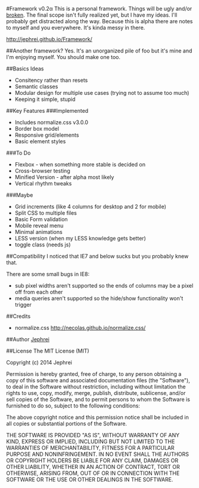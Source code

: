 #Framework v0.2&alpha;
This is a personal framework. Things will be ugly and/or [broken](http://motherfuckingwebsite.com). The final scope isn't fully realized yet, but I have my ideas. I'll probably get distracted along the way. Because this is alpha there are notes to myself and you everywhere. It's kinda messy in there.

http://jephrei.github.io/Framework/

##Another framework?
Yes. It's an unorganized pile of foo but it's mine and I'm enjoying myself. You should make one too.

##Basics Ideas
* Consitency rather than resets
* Semantic classes
* Modular design for multiple use cases (trying not to assume too much)
* Keeping it simple, stupid

##Key Features
###Implemented
* Includes normalize.css v3.0.0
* Border box model
* Responsive grid/elements
* Basic element styles

###To Do
* Flexbox - when something more stable is decided on
* Cross-browser testing
* Minified Version - after alpha most likely
* Vertical rhythm tweaks

###Maybe
* Grid increments (like 4 columns for desktop and 2 for mobile)
* Split CSS to multiple files
* Basic Form validation
* Mobile reveal menu
* Minimal animations
* LESS version (when my LESS knowledge gets better)
* toggle class (needs js)

##Compatibility
I noticed that IE7 and below sucks but you probably knew that.

There are some small bugs in IE8:
* sub pixel widths aren't supported so the ends of columns may be a pixel off from each other
* media queries aren't supported so the hide/show functionality won't trigger

##Credits
* normalize.css http://necolas.github.io/normalize.css/

##Author
[Jephrei](http://github.com/jephrei)

##License
The MIT License (MIT)

Copyright (c) 2014 Jephrei

Permission is hereby granted, free of charge, to any person obtaining a copy
of this software and associated documentation files (the "Software"), to deal
in the Software without restriction, including without limitation the rights
to use, copy, modify, merge, publish, distribute, sublicense, and/or sell
copies of the Software, and to permit persons to whom the Software is
furnished to do so, subject to the following conditions:

The above copyright notice and this permission notice shall be included in
all copies or substantial portions of the Software.

THE SOFTWARE IS PROVIDED "AS IS", WITHOUT WARRANTY OF ANY KIND, EXPRESS OR
IMPLIED, INCLUDING BUT NOT LIMITED TO THE WARRANTIES OF MERCHANTABILITY,
FITNESS FOR A PARTICULAR PURPOSE AND NONINFRINGEMENT. IN NO EVENT SHALL THE
AUTHORS OR COPYRIGHT HOLDERS BE LIABLE FOR ANY CLAIM, DAMAGES OR OTHER
LIABILITY, WHETHER IN AN ACTION OF CONTRACT, TORT OR OTHERWISE, ARISING FROM,
OUT OF OR IN CONNECTION WITH THE SOFTWARE OR THE USE OR OTHER DEALINGS IN
THE SOFTWARE.
